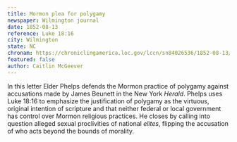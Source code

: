 ```yaml
---
title: Mormon plea for polygamy
newspaper: Wilmington journal
date: 1852-08-13
reference: Luke 18:16
city: Wilmington
state: NC
chronam: https://chroniclingamerica.loc.gov/lccn/sn84026536/1852-08-13/ed-1/seq-4/#words=jesus+called+unto+said+suffer+little+children+come+unto+forbid+kingdom+god
featured: false
author: Caitlin McGeever
---
```


In this letter Elder Phelps defends the Mormon practice of polygamy against accusations made by James Beunett in the New York *Herald*. Phelps uses Luke 18:16 to emphasize the justification of polygamy as the virtuous, original intention of scripture and that neither federal or local government has control over Mormon religious practices. He closes by calling into question alleged sexual proclivities of national *elites*, flipping the accusation of who acts beyond the bounds of morality.
